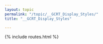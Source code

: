 ```yaml
---
layout: topic
permalink: "/topic/__GCRT_Display_Styles/"
title: "__GCRT_Display_Styles"

---
```


<style>
.insertedit {display:none;}
.large {line-height:1.5em;}
.roundCorners { -moz-border-radius: 8px/*{cornerRadius}*/; -webkit-border-radius: 8px/*{cornerRadius}*/; border-radius: 8px/*{cornerRadius}*/; }
</style>
<script type="text/javascript">
jQuery.fn.vjustify=function() {
    var maxHeight=0;
    this.each(function(){
        if (this.offsetHeight>maxHeight) {maxHeight=this.offsetHeight;}
    });
    this.each(function(){
        $(this).height(maxHeight + "px");
        if (this.offsetHeight>maxHeight) {
            $(this).height((maxHeight-(this.offsetHeight-maxHeight))+"px");
        }
    });
};

$(function(){
 $(".box").vjustify();
});
</script>

{% include routes.html %}
